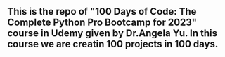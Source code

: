 <h1 #100DaysOfCoding>
<h2 The projects of #100DaysOfCoding Course. 100 days, 100 projects!>
This is the repo of "100 Days of Code: The Complete Python Pro Bootcamp for 2023" course in Udemy given by Dr.Angela Yu.
In this course we are creatin 100 projects in 100 days.

